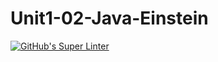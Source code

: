 # Unit1-02-Java-Einstein
[![GitHub's Super Linter](https://github.com/ICS4U-Programming-KevinC/Unit1-02-Java-Einstein/workflows/KRevin's%20Super%20Linter/badge.svg)](https://github.com/ICS4U-Programming-KevinC/Unit1-02-Java-Einstein/actions)
